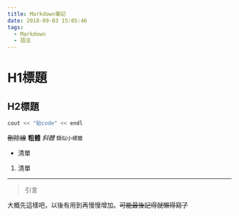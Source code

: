 ```yaml
---
title: Markdown筆記
date: 2018-09-03 15:05:46
tags: 
  - Markdown
  - 語法
---
```

# H1標題
## H2標題
```cpp
cout << "貼code" << endl
``` 
~~刪除線~~
**粗體**
*斜體*
`類似小標籤`
+ 清單
1. 清單
---
> 引言

大概先這樣吧，以後有用到再慢慢增加。~~可能最後記得就懶得寫了~~